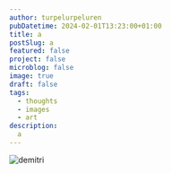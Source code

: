 ```yaml
---
author: turpelurpeluren
pubDatetime: 2024-02-01T13:23:00+01:00
title: a
postSlug: a
featured: false
project: false
microblog: false
image: true
draft: false
tags:
  - thoughts
  - images
  - art
description:
  a
---
```


![demitri](@assets/images/demitri.png)